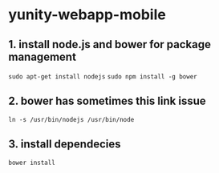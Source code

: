 # yunity-webapp-mobile

## 1. install node.js and bower for package management

`sudo apt-get install nodejs`
`sudo npm install -g bower`

## 2. bower has sometimes this link issue

`ln -s /usr/bin/nodejs /usr/bin/node`

## 3. install dependecies

`bower install`
